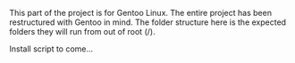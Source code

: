 This part of the project is for Gentoo Linux.
The entire project has been restructured with
Gentoo in mind. The folder structure here
is the expected folders they will run from
out of root (/).

Install script to come...
